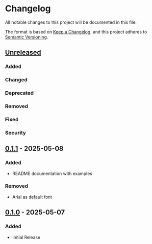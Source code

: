 # Changelog

All notable changes to this project will be documented in this file.

The format is based on [Keep a Changelog](https://keepachangelog.com/en/1.1.0/),
and this project adheres to [Semantic Versioning](https://semver.org/spec/v2.0.0.html).

## [Unreleased]

### Added

### Changed

### Deprecated

### Removed

### Fixed

### Security

## [0.1.1] - 2025-05-08

### Added

- README documentation with examples

### Removed

- Arial as default font

## [0.1.0] - 2025-05-07

### Added

- Initial Release

<!--
Below are the target URLs for each version
You can link version numbers (in level-2 headings)
to the corresponding tag on GitHub, or the diff
in comparison to the previous release
-->

[Unreleased]: https://github.com/nycrat/typst-ib-exam-template/compare/v0.1.1...HEAD
[0.1.1]: https://github.com/nycrat/typst-ib-exam-template/compare/v0.1.0..v0.1.1
[0.1.0]: https://github.com/nycrat/typst-ib-exam-template/releases/tag/v0.1.0
